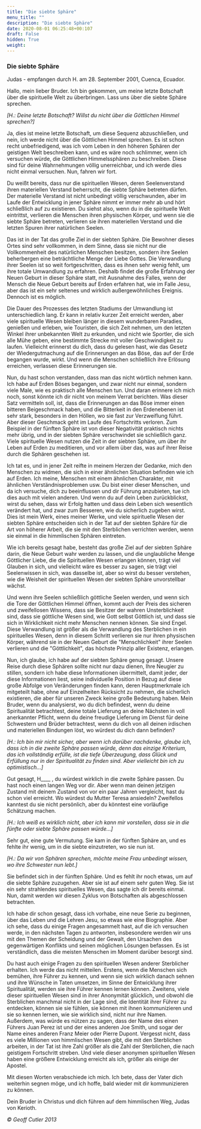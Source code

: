 ```yaml
---
title: "Die siebte Sphäre"
menu_title: ""
description: "Die siebte Sphäre"
date: 2020-08-01 06:25:48+00:107
draft: False
hidden: True
weight:
---
```

### Die siebte Sphäre

Judas - empfangen durch H. am 28. September 2001, Cuenca, Ecuador.

Hallo, mein lieber Bruder. Ich bin gekommen, um meine letzte Botschaft über die spirituelle Welt zu überbringen. Lass uns über die siebte Sphäre sprechen.

*[H.: Deine letzte Botschaft? Willst du nicht über die Göttlichen Himmel sprechen?]*

Ja, dies ist meine letzte Botschaft, um diese Sequenz abzuschließen, und nein, ich werde nicht über die Göttlichen Himmel sprechen.  Es ist schon recht unbefriedigend, was ich vom Leben in den höheren Sphären der geistigen Welt beschreiben kann, und es wäre noch schlimmer, wenn ich versuchen würde, die Göttlichen Himmelssphären zu beschreiben. Diese sind für deine Wahrnehmungen völlig unerreichbar, und ich werde dies nicht einmal versuchen. Nun, fahren wir fort.

Du weißt bereits, dass nur die spirituellen Wesen, deren Seelenverstand ihren materiellen Verstand beherrscht, die siebte Sphäre betreten dürfen. Der materielle Verstand ist nicht unbedingt völlig verschwunden, aber im Laufe der Entwicklung in jener Sphäre nimmt er immer mehr ab und hört schließlich auf zu existieren. Du siehst also, wenn du in die spirituelle Welt eintrittst, verlieren die Menschen ihren physischen Körper, und wenn sie die siebte Sphäre betreten, verlieren sie ihren materiellen Verstand und die letzten Spuren ihrer natürlichen Seelen.

Das ist in der Tat das große Ziel in der siebten Sphäre. Die Bewohner dieses Ortes sind sehr vollkommen, in dem Sinne, dass sie nicht nur die Vollkommenheit des natürlichen Menschen besitzen, sondern ihre Seelen beherbergen eine beträchtliche Menge der Liebe Gottes. Die Verwandlung ihrer Seelen ist so weit fortgeschritten, dass es ihnen sehr wenig fehlt, um ihre totale Umwandlung zu erfahren. Deshalb findet die große Erfahrung der Neuen Geburt in dieser Sphäre statt, mit Ausnahme des Falles, wenn der Mensch die Neue Geburt bereits auf Erden erfahren hat, wie im Falle Jesu, aber das ist ein sehr seltenes und wirklich außergewöhnliches Ereignis. Dennoch ist es möglich.

Die Dauer des Prozesses des letzten Stadiums der Umwandlung ist unterschiedlich lang. Er kann in relativ kurzer Zeit erreicht werden, aber viele spirituelle Wesen bleiben länger in diesem wunderbaren Paradies, genießen und erleben, wie Touristen, die sich Zeit nehmen, um den letzten Winkel ihrer unbekannten Welt zu erkunden, und nicht wie Sportler, die sich alle Mühe geben, eine bestimmte Strecke mit voller Geschwindigkeit zu laufen. Vielleicht erinnerst du dich, dass du gelesen hast, wie das Gesetz der Wiedergutmachung auf die Erinnerungen an das Böse, das auf der Erde begangen wurde, wirkt. Und wenn die Menschen schließlich ihre Erlösung erreichen, verlassen diese Erinnerungen sie.

Nun, du hast schon verstanden, dass man das nicht wörtlich nehmen kann. Ich habe auf Erden Böses begangen, und zwar nicht nur einmal, sondern viele Male, wie es praktisch alle Menschen tun. Und daran erinnere ich mich noch, sonst könnte ich dir nicht von meinem Verrat berichten. Was dieser Satz vermitteln soll, ist, dass die Erinnerungen an das Böse immer einen bitteren Beigeschmack haben, und die Bitterkeit in den Erdenebenen ist sehr stark, besonders in den Höllen, wo sie fast zur Verzweiflung führt. Aber dieser Geschmack geht im Laufe des Fortschritts verloren. Zum Beispiel in der fünften Sphäre ist von dieser Negativität praktisch nichts mehr übrig, und in der siebten Sphäre verschwindet sie schließlich ganz. Viele spirituelle Wesen nutzen die Zeit in der siebten Sphäre, um über ihr Leben auf Erden zu meditieren, und vor allem über das, was auf ihrer Reise durch die Sphären geschehen ist.

Ich tat es, und in jener Zeit reifte in meinem Herzen der Gedanke, mich den Menschen zu widmen, die sich in einer ähnlichen Situation befinden wie ich auf Erden. Ich meine, Menschen mit einem ähnlichen Charakter, mit ähnlichen Verständnisproblemen usw. Du bist einer dieser Menschen, und da ich versuche, dich zu beeinflussen und dir Führung anzubieten, tue ich dies auch mit vielen anderen. Und wenn du auf dein Leben zurückblickst, wirst du sehen, dass wir Erfolg hatten und dass dein Leben sich wesentlich verändert hat, und zwar zum Besseren, wie du sicherlich zugeben wirst. Dies ist mein Werk, eines meiner Werke, und viele spirituelle Wesen der siebten Sphäre entscheiden sich in der Tat auf der siebten Sphäre für die Art von höherer Arbeit, die sie mit den Sterblichen verrichten werden, wenn sie einmal in die himmlischen Sphären eintreten.

Wie ich bereits gesagt habe, besteht das große Ziel auf der siebten Sphäre darin, die Neue Geburt wahr werden zu lassen, und die unglaubliche Menge Göttlicher Liebe, die die Spirituellen Wesen erlangen können, trägt viel Glauben in sich, und vielleicht wäre es besser zu sagen, sie trägt viel Seelenwissen in sich, was dasselbe ist, aber so wirst du besser verstehen, wie die Weisheit der spirituellen Wesen der siebten Sphäre unvorstellbar wächst.

Und wenn ihre Seelen schließlich göttliche Seelen werden, und wenn sich die Tore der Göttlichen Himmel öffnen, kommt auch der Preis des sicheren und zweifellosen Wissens, dass sie Besitzer der wahren Unsterblichkeit sind, dass sie göttliche Wesen sind, wie Gott selbst Göttlich ist, und dass sie sich in Wirklichkeit nicht mehr Menschen nennen können. Sie sind Engel. Diese Verwandlung ist größer als die Verwandlung des Sterblichen in ein spirituelles Wesen, denn in diesem Schritt verlieren sie nur ihren physischen Körper, während sie in der Neuen Geburt die "Menschlichkeit" ihrer Seelen verlieren und die "Göttlichkeit", das höchste Prinzip aller Existenz, erlangen.

Nun, ich glaube, ich habe auf der siebten Sphäre genug gesagt. Unsere Reise durch diese Sphären sollte nicht nur dazu dienen, Ihre Neugier zu stillen, sondern ich habe diese Informationen übermittelt, damit jeder, der diese Informationen liest, seine individuelle Position in Bezug auf diese große Abfolge von Veränderungen finden kann, deren Hauptmerkmale ich mitgeteilt habe, ohne auf Einzelheiten Rücksicht zu nehmen, die sicherlich existieren, die aber für unseren Zweck keine große Bedeutung haben. Mein Bruder, wenn du analysierst, wo du dich befindest, wenn du deine Spiritualität betrachtest, deine totale Lieferung an deine Nächsten in voll anerkannter Pflicht, wenn du deine freudige Lieferung im Dienst für deine Schwestern und Brüder betrachtest, wenn du dich von all deinen irdischen und materiellen Bindungen löst, wo würdest du dich dann befinden?

*[H.: Ich bin mir nicht sicher, aber wenn ich darüber nachdenke, glaube ich, dass ich in die zweite Sphäre passen würde, denn das einzige Kriterium, das ich vollständig erfülle, ist die tiefe Überzeugung, dass Glück und Erfüllung nur in der Spiritualität zu finden sind. Aber vielleicht bin ich zu optimistisch...]*

Gut gesagt, H____ , du würdest wirklich in die zweite Sphäre passen. Du hast noch einen langen Weg vor dir. Aber wenn man deinen jetzigen Zustand mit deinem Zustand von vor ein paar Jahren vergleicht, hast du schon viel erreicht. Wo würdest du Mutter Teresa ansiedeln? Zweifellos kanntest du sie nicht persönlich, aber du könntest eine vorläufige Schätzung machen.

*[H.: Ich weiß es wirklich nicht, aber ich kann mir vorstellen, dass sie in die fünfte oder siebte Sphäre passen würde...]*

Sehr gut, eine gute Vermutung. Sie kam in der fünften Sphäre an, und es fehlte ihr wenig, um in die siebte einzutreten, wo sie nun ist.

*[H.: Da wir von Sphären sprechen, möchte meine Frau unbedingt wissen, wo ihre Schwester nun lebt.]*

Sie befindet sich in der fünften Sphäre. Und es fehlt ihr noch etwas, um auf die siebte Sphäre zuzugehen. Aber sie ist auf einem sehr guten Weg. Sie ist ein sehr strahlendes spirituelles Wesen, das sagte ich dir bereits einmal. Nun, damit werden wir diesen Zyklus von Botschaften als abgeschlossen betrachten.

Ich habe dir schon gesagt, dass ich vorhabe, eine neue Serie zu beginnen, über das Leben und die Lehren Jesu, so etwas wie eine Biographie. Aber ich sehe, dass du einige Fragen angesammelt hast, auf die ich versuchen werde, in den nächsten Tagen zu antworten, insbesondere werden wir uns mit den Themen der Scheidung und der Gewalt, den Ursachen des gegenwärtigen Konflikts und seinen möglichen Lösungen befassen. Es ist verständlich, dass die meisten Menschen im Moment darüber besorgt sind.

Du hast auch einige Fragen zu den spirituellen Wesen anderer Sterblicher erhalten. Ich werde das nicht mitteilen. Erstens, wenn die Menschen sich bemühen, ihre Führer zu kennen, und wenn sie sich wirklich danach sehnen und ihre Wünsche in Taten umsetzen, im Sinne der Entwicklung ihrer Spiritualität, werden sie ihre Führer kennen lernen können. Zweitens, viele dieser spirituellen Wesen sind in ihrer Anonymität glücklich, und obwohl die Sterblichen manchmal nicht in der Lage sind, die Identität ihrer Führer zu entdecken, können sie sie fühlen, sie können mit ihnen kommunizieren und sie so kennen lernen, wie sie wirklich sind, nicht nur ihre Namen. Außerdem, was würde es nützen zu sagen, dass der Name des einen Führers Juan Perez ist und der eines anderen Joe Smith, und sogar der Name eines anderen Franz Meier oder Pierre Dupont. Vergesst nicht, dass es viele Millionen von himmlischen Wesen gibt, die mit den Sterblichen arbeiten, in der Tat ist ihre Zahl größer als die Zahl der Sterblichen, die nach geistigem Fortschritt streben. Und viele dieser anonymen spirituellen Wesen haben eine größere Entwicklung erreicht als ich, größer als einige der Apostel.

Mit diesen Worten verabschiede ich mich. Ich bete, dass der Vater dich weiterhin segnen möge, und ich hoffe, bald wieder mit dir kommunizieren zu können.

Dein Bruder in Christus und dich führen auf dem himmlischen Weg, Judas von Kerioth.

*© Geoff Cutler 2013*
